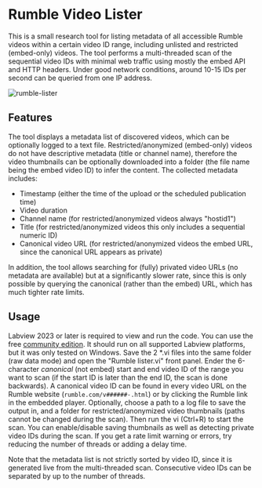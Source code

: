 # Rumble Video Lister

This is a small research tool for listing metadata of all accessible Rumble videos within a certain video ID range, including unlisted and restricted (embed-only) videos. The tool performs a multi-threaded scan of the sequential video IDs with minimal web traffic using mostly the embed API and HTTP headers. Under good network conditions, around 10-15 IDs per second can be queried from one IP address.

![rumble-lister](https://github.com/user-attachments/assets/aa7633c3-fac6-4b21-ad2b-20db0144de5b)

## Features

The tool displays a metadata list of discovered videos, which can be optionally logged to a text file. Restricted/anonymized (embed-only) videos do not have descriptive metadata (title or channel name), therefore the video thumbnails can be optionally downloaded into a folder (the file name being the embed video ID) to infer the content. The collected metadata includes:
- Timestamp (either the time of the upload or the scheduled publication time)
- Video duration
- Channel name (for restricted/anonymized videos always "hostid1")
- Title (for restricted/anonymized videos this only includes a sequential numeric ID)
- Canonical video URL (for restricted/anonymized videos the embed URL, since the canonical URL appears as private)

In addition, the tool allows searching for (fully) privated video URLs (no metadata are available) but at a significantly slower rate, since this is only possible by querying the canonical (rather than the embed) URL, which has much tighter rate limits.

## Usage

Labview 2023 or later is required to view and run the code. You can use the free [community edition](https://www.ni.com/en/support/downloads/software-products/download.labview-community.html). It should run on all supported Labview platforms, but it was only tested on Windows. Save the 2 *.vi files into the same folder (raw data mode) and open the "Rumble lister.vi" front panel. Ender the 6-character *canonical* (not embed) start and end video ID of the range you want to scan (if the start ID is later than the end ID, the scan is done backwards). A canonical video ID can be found in every video URL on the Rumble website (`rumble.com/v######-.html`) or by clicking the Rumble link in the embedded player. Optionally, choose a path to a log file to save the output in, and a folder for restricted/anonymized video thumbnails (paths cannot be changed during the scan). Then run the vi (Ctrl+R) to start the scan. You can enable/disable saving thumbnails as well as detecting private video IDs during the scan. If you get a rate limit warning or errors, try reducing the number of threads or adding a delay time.

Note that the metadata list is not strictly sorted by video ID, since it is generated live from the multi-threaded scan. Consecutive video IDs can be separated by up to the number of threads.
